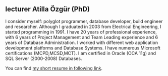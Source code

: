 ## lecturer Atilla Özgür (PhD)

I consider myself: polyglot programmer, database developer, build engineer and researcher. 
Although I graduated in 2003 from Electrical Engineering, I started programming in 1991. 
I have 20 years of professional experience, with 6 years of Project Management and Team Leading experience and 6 years of Database Administration. 
I worked with different web application development platforms and Database Systems. I have numerous Microsoft certifications (MCPD,MCSD,MCT). 
I am certified in Oracle (OCA 11g) and SQL Server (2000-2008) Databases. 

You can find [my short resume in following link](https://ati-ozgur.github.io/resume-en.html).

